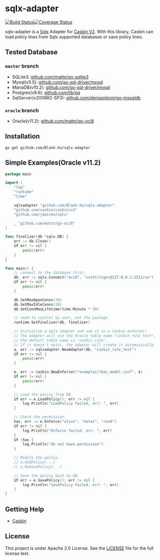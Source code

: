 # sqlx-adapter

[![Build Status](https://travis-ci.org/Blank-Xu/sqlx-adapter.svg?branch=oracle)](https://travis-ci.org/Blank-Xu/sqlx-adapter)[![Coverage Status](https://coveralls.io/repos/github/Blank-Xu/sqlx-adapter/badge.svg?branch=oracle)](https://coveralls.io/github/Blank-Xu/sqlx-adapter?branch=oracle)

sqlx-adapter is a [Sqlx](https://github.com/jmoiron/sqlx) Adapter for [Casbin V2](https://github.com/casbin/casbin/v2). 
With this library, Casbin can load policy lines from Sqlx supported databases or save policy lines.


## Tested Database
### `master` branch
- SQLite3: [github.com/mattn/go-sqlite3](https://github.com/mattn/go-sqlite3)
- Mysql(v5.5): [github.com/go-sql-driver/mysql](https://github.com/go-sql-driver/mysql)
- MariaDB(v10.2): [github.com/go-sql-driver/mysql](https://github.com/go-sql-driver/mysql)
- Postgres(v9.6): [github.com/lib/pq](https://github.com/lib/pq)
- SqlServer(v2008R2-SP3): [github.com/denisenkom/go-mssqldb](https://github.com/denisenkom/go-mssqldb)

### `oracle` branch
- Oracle(v11.2): [github.com/mattn/go-oci8](https://github.com/mattn/go-oci8)


## Installation

    go get github.com/Blank-Xu/sqlx-adapter


## Simple Examples(Oracle v11.2)
```go
package main

import (
	"log"
    "runtime"
	"time"

	sqlxadapter "github.com/Blank-Xu/sqlx-adapter"
	"github.com/casbin/casbin/v2"
	"github.com/jmoiron/sqlx"

	_ "github.com/mattn/go-oci8"
)

func finalizer(db *sqlx.DB) {
	err := db.Close()
	if err != nil {
		panic(err)
	}
}

func main() {
	// connect to the database first.
	db, err := sqlx.Connect("oci8", "scott/tiger@127.0.0.1:1521/xe")
	if err != nil {
		panic(err)
	}

    db.SetMaxOpenConns(20)
	db.SetMaxIdleConns(10)
	db.SetConnMaxLifetime(time.Minute * 10)

    // need to control by user, not the package
	runtime.SetFinalizer(db, finalizer)

	// Initialize a Sqlx adapter and use it in a Casbin enforcer:
	// The adapter will use the Oracle table name "casbin_rule_test",
	// the default table name is "casbin_rule".
	// If it doesn't exist, the adapter will create it automatically.
	a, err := sqlxadapter.NewAdapter(db, "casbin_rule_test")
	if err != nil {
		panic(err)
	}

	e, err := casbin.NewEnforcer("examples/rbac_model.conf", a)
	if err != nil {
		panic(err)
	}

	// Load the policy from DB.
	if err = e.LoadPolicy(); err != nil {
		log.Println("LoadPolicy failed, err: ", err)
	}

	// Check the permission.
	has, err := e.Enforce("alice", "data1", "read")
	if err != nil {
		log.Println("Enforce failed, err: ", err)
	}
	if !has {
		log.Println("do not have permission")
	}

	// Modify the policy.
	// e.AddPolicy(...)
	// e.RemovePolicy(...)

	// Save the policy back to DB.
	if err = e.SavePolicy(); err != nil {
		log.Println("SavePolicy failed, err: ", err)
	}
}
```

## Getting Help

- [Casbin](https://github.com/casbin/casbin)


## License

This project is under Apache 2.0 License. See the [LICENSE](LICENSE) file for the full license text.